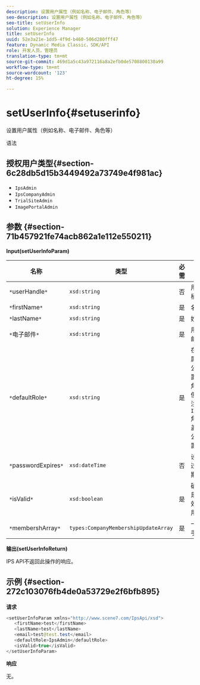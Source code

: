 ```yaml
---
description: 设置用户属性（例如名称、电子邮件、角色等）
seo-description: 设置用户属性（例如名称、电子邮件、角色等）
seo-title: setUserInfo
solution: Experience Manager
title: setUserInfo
uuid: 52e3a21e-1dd5-4f9d-b460-506d280fff47
feature: Dynamic Media Classic，SDK/API
role: 开发人员，管理员
translation-type: tm+mt
source-git-commit: 469d1a5c43a972116a8a2efb0de5708800130a99
workflow-type: tm+mt
source-wordcount: '123'
ht-degree: 15%

---
```



# setUserInfo{#setuserinfo}

设置用户属性（例如名称、电子邮件、角色等）

语法

## 授权用户类型{#section-6c28db5d15b3449492a73749e4f981ac}

* `IpsAdmin`
* `IpsCompanyAdmin`
* `TrialSiteAdmin`
* `ImagePortalAdmin`

## 参数 {#section-71b457921fe74acb862a1e112e550211}

**Input(setUserInfoParam)**

| 名称 | 类型 | 必需 | 说明 |
|---|---|---|---|
| `*`userHandle`*` | `xsd:string` | 否 | 用户句柄。 |
| `*`firstName`*` | `xsd:string` | 是 | 名字。 |
| `*`lastName`*` | `xsd:string` | 是 | 姓氏。 |
| `*`电子邮件`*` | `xsd:string` | 是 | 用户电子邮件。 |
| `*`defaultRole`*` | `xsd:string` | 是 | 在用户所属的每个公司中设置用户的角色。 但是，请注意，`IpsAdmin`角色将覆盖其他每公司设置。 |
| `*`passwordExpires`*` | `xsd:dateTime` | 否 | 设置密码过期日期。 |
| `*`isValid`*` | `xsd:boolean` | 是 | 确定用户是否为有效的IPS用户。 |
| `*`membershArray`*` | `types:CompanyMembershipUpdateArray` | 是 | 一组公司手柄。 |

**输出(setUserInfoReturn)**

IPS API不返回此操作的响应。

## 示例 {#section-272c103076fb4de0a53729e2f6bfb895}

**请求**

```java
<setUserInfoParam xmlns="http://www.scene7.com/IpsApi/xsd">
   <firstName>test</firstName>
   <lastName>test</lastName>
   <email>test@test.test</email>
   <defaultRole>IpsAdmin</defaultRole>
   <isValid>true</isValid>
</setUserInfoParam>
```

**响应**

无。
